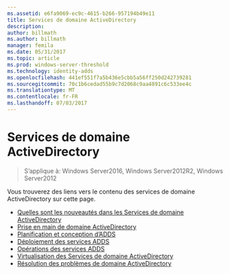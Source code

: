 ```yaml
---
ms.assetid: e6fa9069-ec9c-4615-b266-957194b49e11
title: Services de domaine ActiveDirectory
description: 
author: billmath
ms.author: billmath
manager: femila
ms.date: 05/31/2017
ms.topic: article
ms.prod: windows-server-threshold
ms.technology: identity-adds
ms.openlocfilehash: 441ef551f7a5b436e5cbb5a56ff250d242739281
ms.sourcegitcommit: 70c1b6cedad55b9c7d2068c9aa4891c6c533ee4c
ms.translationtype: MT
ms.contentlocale: fr-FR
ms.lasthandoff: 07/03/2017
---
```

# <a name="active-directory-domain-services"></a>Services de domaine ActiveDirectory

>S’applique à: Windows Server2016, Windows Server2012R2, Windows Server2012

  
Vous trouverez des liens vers le contenu des services de domaine ActiveDirectory sur cette page.   


* [Quelles sont les nouveautés dans les Services de domaine ActiveDirectory](../whats-new-active-directory-domain-services.md)  
* [Prise en main de domaine ActiveDirectory](../ad-ds/AD-DS-Getting-Started.md)   
* [Planification et conception d’ADDS](../ad-ds/plan/AD-DS-Design-and-Planning.md)  
* [Déploiement des services ADDS](../ad-ds/deploy/AD-DS-Deployment.md)  
* [Opérations des services ADDS](../ad-ds/manage/component-updates/AD-DS-Operations.md)   
* [Virtualisation des Services de domaine ActiveDirectory](../ad-ds/get-started/virtual-dc/Active-Directory-Domain-Services-Virtualization.md)  
* [Résolution des problèmes de domaine ActiveDirectory](../ad-ds/manage/AD-DS-Troubleshooting.md)
